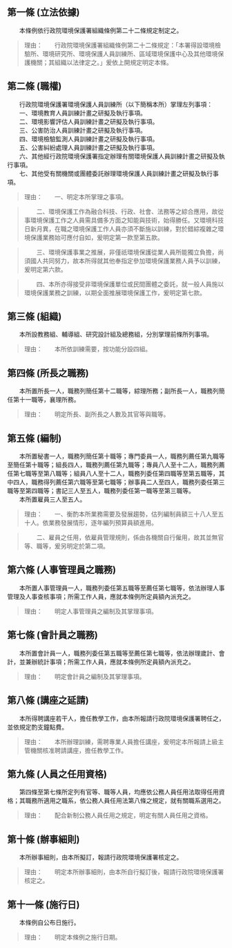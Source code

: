 第一條 (立法依據)
-----------------
　　本條例依行政院環境保護署組織條例第二十二條規定制定之。  
> 理由：　　行政院環境保護署組織條例第二十二條規定：「本署得設環境檢驗所、環境研究所、環境保護人員訓練所、區域環境保護中心及其他環境保護機關；其組織以法律定之。」爰依上開規定明定本條。



第二條 (職權)
-------------
　　行政院環境保護署環境保護人員訓練所（以下簡稱本所）掌理左列事項：  
　　一、環境教育人員訓練計畫之研擬及執行事項。  
　　二、環境影響評估人員訓練計畫之研擬及執行事項。  
　　三、公害防治人員訓練計畫之研擬及執行事項。  
　　四、環境檢驗監測人員訓練計畫之研擬及執行事項。  
　　五、公害糾紛處理人員訓練計畫之研擬及執行事項。  
　　六、其他經行政院環境保護署指定辦理有關環境保護人員訓練計畫之研擬及執行事項。  
　　七、其他受有關機關或團體委託辦理環境保護人員訓練計畫之研擬及執行事項。  
> 理由：　　一、明定本所掌理之事項。

> 　　二、環境保護工作為融合科技、行政、社會、法務等之綜合應用，故從事環境保護工作之人員需具備多方面之知能與技術，始得勝任。又環境科技日新月異，在職之環境保護工作人員亦須不斷施以訓練，對於錯綜複雜之環境保護業務始可應付自如，爰明定第一款至第五款。

> 　　三、環境保護事業之推展，非僅祇環境保護從業人員所能獨立負擔，尚須國人共同努力，故本所得就其他奉指定參加環境保護業務人員予以訓練，爰明定第六款。

> 　　四、本所亦得接受非環境保護單位或民間團體之委託，就一般人員施以環境保護業務之訓練，以期全面推展環境保護工作，爰明定第七款。



第三條 (組織)
-------------
　　本所設教務組、輔導組、研究設計組及總務組，分別掌理前條所列事項。  
> 理由：　　本所依訓練需要，按功能分設四組。



第四條 (所長之職務)
-------------------
　　本所置所長一人，職務列簡任第十二職等，綜理所務；副所長一人，職務列簡任第十一職等，襄理所務。  
> 理由：　　明定所長、副所長之人數及其官等與職等。



第五條 (編制)
-------------
　　本所置秘書一人，職務列簡任第十職等；專門委員一人，職務列薦任第九職等至簡任第十職等；組長四人，職務列薦任第九職等；專員八人至十二人，職務列薦任第七職等至第八職等；組員八人至十二人，職務列委任第四職等至第五職等，其中四人，職務得列薦任第六職等至第七職等；辦事員二人至四人，職務列委任第三職等至第四職等；書記三人至五人，職務列委任第一職等至第三職等。  
　　本所置雇員三人至五人。  
> 理由：　　一、衡酌本所業務需要及發展趨勢，估列編制員額三十八人至五十人。依業務發展情形，逐年編列預算員額進用。

> 　　二、雇員之任用，依雇員管理規則，係由各機關自行僱用，故其並無官等、職等，爰另明定於第二項。



第六條 (人事管理員之職務)
-------------------------
　　本所置人事管理員一人，職務列委任第五職等至薦任第七職等，依法辦理人事管理及人事查核事項；所需工作人員，應就本條例所定員額內派充之。  
> 理由：　　明定人事管理員之編制及其掌理事項。



第七條 (會計員之職務)
---------------------
　　本所置會計員一人，職務列委任第五職等至薦任第七職等，依法辦理歲計、會計，並兼辦統計事項；所需工作人員，應就本條例所定員額內派充之。  
> 理由：　　明定會計員之編制及其掌理事項。



第八條 (講座之延請)
-------------------
　　本所得聘講座若干人，擔任教學工作，由本所報請行政院環境保護署聘任之，並依規定酌支鐘點費。  
> 理由：　　本所辦理訓練，需聘專業人員擔任講座，爰明定本所報請上級主管機關核准聘請講座，擔任教學工作。



第九條 (人員之任用資格)
-----------------------
　　第四條至第七條所定列有官等、職等人員，均應依公務人員任用法取得任用資格；其職務所適用之職系，依公務人員任用法第八條之規定，就有關職系選用之。  
> 理由：　　配合新制公務人員任用之規定，明定有關人員任用之資格。



第十條 (辦事細則)
-----------------
　　本所辦事細則，由本所擬訂，報請行政院環境保護署核定之。  
> 理由：　　明定本所辦事細則，由本所自行擬訂後，報請行政院環境保護署核定之。



第十一條 (施行日)
-----------------
　　本條例自公布日施行。  
> 理由：　　明定本條例之施行日期。